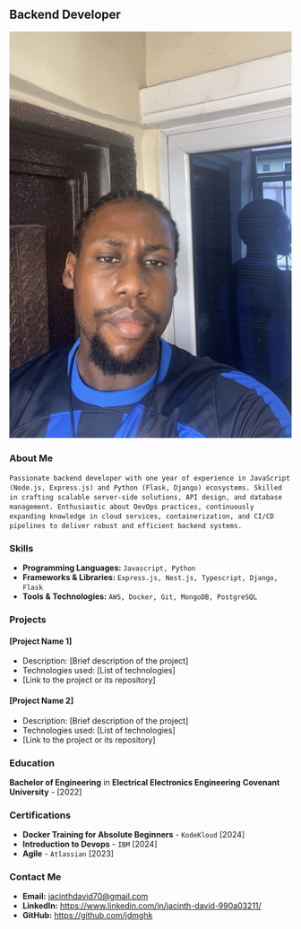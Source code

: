 
## Backend Developer

![Profile Picture](images/me.jpg)

### About Me
```Passionate backend developer with one year of experience in JavaScript (Node.js, Express.js) and Python (Flask, Django) ecosystems. Skilled in crafting scalable server-side solutions, API design, and database management. Enthusiastic about DevOps practices, continuously expanding knowledge in cloud services, containerization, and CI/CD pipelines to deliver robust and efficient backend systems.```

### Skills
- **Programming Languages:** ```Javascript, Python```
- **Frameworks & Libraries:** ```Express.js, Nest.js, Typescript, Django, Flask```
- **Tools & Technologies:** ```AWS, Docker, Git, MongoDB, PostgreSQL```

### Projects
#### [Project Name 1]
- Description: [Brief description of the project]
- Technologies used: [List of technologies]
- [Link to the project or its repository]

#### [Project Name 2]
- Description: [Brief description of the project]
- Technologies used: [List of technologies]
- [Link to the project or its repository]

### Education
**Bachelor of Engineering** in **Electrical Electronics Engineering**
**Covenant University** - [2022]

### Certifications
- **Docker Training for Absolute Beginners** - ```KodeKloud``` [2024]
- **Introduction to Devops** - ```IBM``` [2024]
- **Agile** - ```Atlassian``` [2023]

### Contact Me
- **Email:** <jacinthdavid70@gmail.com>
- **LinkedIn:** <https://www.linkedin.com/in/jacinth-david-990a03211/>
- **GitHub:** <https://github.com/jdmghk>

